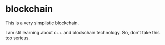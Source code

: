 # blockchain

This is a very simplistic blockchain.

I am stil learning about c++ and blockchain technology. So, don't take this too serieus.
